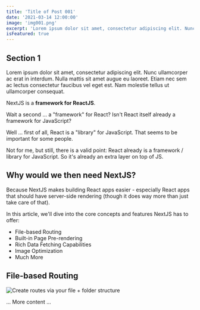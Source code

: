 ```yaml
---
title: 'Title of Post 001'
date: '2021-03-14 12:00:00'
image: 'img001.png'
excerpt: 'Lorem ipsum dolor sit amet, consectetur adipiscing elit. Nunc ullamcorper ac erat in interdum.'
isFeatured: true
---
```

## Section 1
Lorem ipsum dolor sit amet, consectetur adipiscing elit. Nunc ullamcorper ac erat in interdum. Nulla mattis sit amet augue eu laoreet. Etiam nec sem ac lectus consectetur faucibus vel eget est. Nam molestie tellus ut ullamcorper consequat.

NextJS is a **framework for ReactJS**.

Wait a second ... a "framework" for React? Isn't React itself already a framework for JavaScript?

Well ... first of all, React is a "library" for JavaScript. That seems to be important for some people.

Not for me, but still, there is a valid point: React already is a framework / library for JavaScript. So it's already an extra layer on top of JS.

## Why would we then need NextJS?

Because NextJS makes building React apps easier - especially React apps that should have server-side rendering (though it does way more than just take care of that).

In this article, we'll dive into the core concepts and features NextJS has to offer:

- File-based Routing
- Built-in Page Pre-rendering
- Rich Data Fetching Capabilities
- Image Optimization
- Much More

## File-based Routing

![Create routes via your file + folder structure](img001b.png)

... More content ...